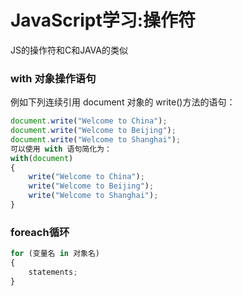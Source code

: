 # JavaScript学习:操作符

JS的操作符和C和JAVA的类似

### with 对象操作语句

例如下列连续引用 document 对象的 write()方法的语句：
```js
document.write("Welcome to China");
document.write("Welcome to Beijing");
document.write("Welcome to Shanghai");
可以使用 with 语句简化为：
with(document)
{
    write("Welcome to China");
    write("Welcome to Beijing");
    write("Welcome to Shanghai");
}
```
### foreach循环
```js
for (变量名 in 对象名)
{
    statements;
}
```
